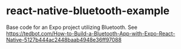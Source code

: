# react-native-bluetooth-example

Base code for an Expo project utilizing Bluetooth. See https://tedbot.com/How-to-Build-a-Bluetooth-App-with-Expo-React-Native-5127b444ac2448baab4948e36ff97088
